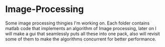 # Image-Processing
Some image processing thingies I'm working on.
Each folder contains matlab code that implements an algorithm of Image processing, later on I will make a gui that seamlessly puts all
these into one pack, also will revisit some of them to make the algorithms concurrent for better performance.
